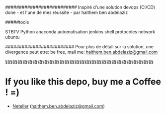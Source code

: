 ##########################
Inspiré d'une solution devops (CI/CD) done - et l'une de mes réussite - par haithem ben abdelaziz


#####tools

STBTV
Python
anaconda
automatisation
jenkins
shell
protocoles
network
ubuntu


#########################
Pour plus de détail sur la solution, une divergence peut etre:
be free, mail me: haithem.ben.abdelaziz@gmail.com




§§§§§§§§§§§§§§§§§§§§§§§§§§§§§§§§§§§§§§§§§§§§§§§§§§§§§§§§§§§§
# If you like this depo, buy me a Coffee ! =)
- [Neteller](https://www.neteller.com/fr/features/money-transfer) 
 (haithem.ben.abdelaziz@gmail.com)
